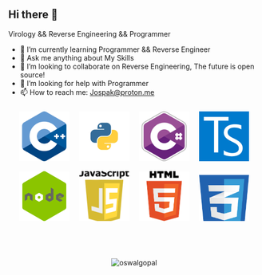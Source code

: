 ## Hi there 👋

Virology && Reverse Engineering && Programmer

- 🌱 I’m currently learning Programmer && Reverse Engineer
- 💬 Ask me anything about My Skills
- 🎈 I’m looking to collaborate on Reverse Engineering, The future is open source!
- 🤔 I’m looking for help with Programmer
- 📫 How to reach me: Jospak@proton.me

<div align="center" style="display: flex; flex-wrap: wrap; justify-content: center;">
    <img align="top" src="cpp.png" width="100px" height="100px" style="object-fit: cover; margin: 10px;">
    <img align="top" src="pyton.png" width="100px" height="100px" style="object-fit: cover; margin: 10px;">
    <img align="top" src="csharp.png" width="100px" height="100px" style="object-fit: cover; margin: 10px;">
    <img align="top" src="ts.png" width="100px" height="100px" style="object-fit: cover; margin: 10px;">
    <img align="top" src="node.png" width="100px" height="100px" style="object-fit: cover; margin: 10px;">
    <img align="top" src="js.png" width="100px" height="100px" style="object-fit: cover; margin: 10px;">
    <img align="top" src="html.png" width="100px" height="100px" style="object-fit: cover; margin: 10px;">
    <img align="top" src="css.png" width="100px" height="100px" style="object-fit: cover; margin: 10px;">
</div>
<br />
<br />
<br />
<p align="center">
    <img align="top" src="https://github-readme-stats.vercel.app/api?username=Jospak&layout=compact&hide=html&theme=jolly&count_private=true&show_icons=true"
    alt="oswalgopal"/>
<!--     <img align="top" src="https://github-readme-stats.vercel.app/api/top-langs/?username=oswalgopal&theme=jolly&count_private=true&show_icons=true" alt="languages"> -->
</p>
<p align="center">
</p>
